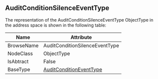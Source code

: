 <!-- objecttype -->
## AuditConditionSilenceEventType
The representation of the AuditConditionSilenceEventType ObjectType in the address space is shown in the following table:  

|Name|Attribute|
|---|---|
|BrowseName|AuditConditionSilenceEventType|
|NodeClass|ObjectType|
|IsAbtract|False|
|BaseType|[AuditConditionEventType](../../../Part9/ObjectTypes/AuditConditionEventType/readme.md)|

